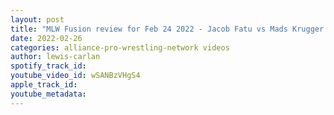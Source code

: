 ```yaml
---
layout: post
title: "MLW Fusion review for Feb 24 2022 - Jacob Fatu vs Mads Krugger main event"
date: 2022-02-26
categories: alliance-pro-wrestling-network videos
author: lewis-carlan
spotify_track_id: 
youtube_video_id: wSANBzVHgS4
apple_track_id: 
youtube_metadata: 
---
```

